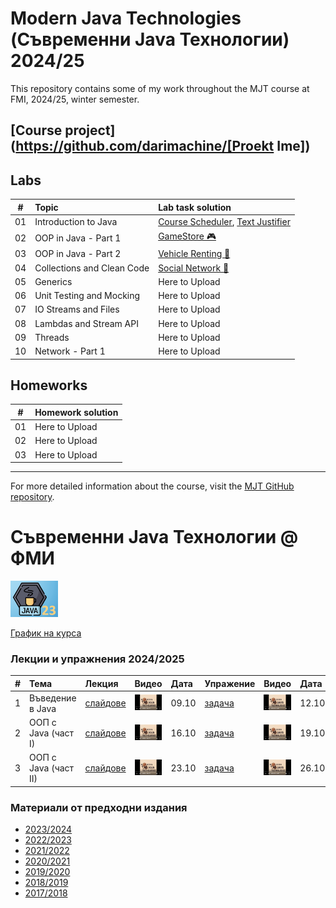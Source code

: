 
 # Modern Java Technologies (Съвременни Java Технологии) 2024/25
 This repository contains some of my work throughout the MJT course at FMI, 2024/25, winter semester.

## [Course project](https://github.com/darimachine/[Proekt Ime])

## Labs
| # | Topic | Lab task solution |
| - | :---- | :---------------- |
| 01 | Introduction to Java | [Course Scheduler](https://github.com/darimachine/Modern-Java-Technologies-FMI/tree/main/01.%20Introduction%20to%20Java/lab/01-course-scheduler), [Text Justifier](https://github.com/darimachine/Modern-Java-Technologies-FMI/tree/main/01.%20Introduction%20to%20Java/lab/02-text-justifier) |
| 02 | OOP in Java - Part 1 | [GameStore 🎮](https://github.com/darimachine/Modern-Java-Technologies-FMI/tree/main/02.%20OOP%20in%20Java%20-%20Part%201/lab) |
| 03 | OOP in Java - Part 2 | [Vehicle Renting 🚗](https://github.com/darimachine/Modern-Java-Technologies-FMI/tree/main/03.%20OOP%20In%20Java%20-%20Part%202/lab) |
| 04 | Collections and Clean Code | [Social Network 💬](https://github.com/darimachine/Modern-Java-Technologies-FMI/tree/main/04.%20Collections%20and%20Clean%20Code/lab) |
| 05 | Generics | Here to Upload |
| 06 | Unit Testing and Mocking | Here to Upload|
| 07 | IO Streams and Files | Here to Upload |
| 08 | Lambdas and Stream API | Here to Upload |
| 09 | Threads | Here to Upload |
| 10 | Network - Part 1 | Here to Upload |

## Homeworks
| # | Homework solution |
| - | :---------------- |
| 01 | Here to Upload |
| 02 | Here to Upload |
| 03 | Here to Upload |

---
 For more detailed information about the course, visit the [MJT GitHub repository](https://github.com/fmi/java-course).
# Съвременни Java Технологии @ ФМИ

<img src="web/images/java-23.png"  width="15%" height="15%">

[График на курса](https://github.com/fmi/java-course/tree/master/docs/00-schedule)

### Лекции и упражнения 2024/2025

| # | Тема | Лекция | Видео | Дата | Упражение | Видео | Дата |
| - | :--- | :----- | :---- | :--- | :-------- | :---- | :--- |
| 1 | Въведение в Java | [слайдове](https://fmi.github.io/java-course/01-intro-to-java/lecture/slides.html) | [![Video](web/images/mjt-on-youtube.png)](https://youtu.be/X1bh5oAggsQ) | 09.10 | [задача](https://github.com/fmi/java-course/tree/master/01-intro-to-java/lab) | [![Video](web/images/mjt-on-youtube.png)](https://youtu.be/Bs3v6fr_qHk) | 12.10 |
| 2 | ООП с Java (част I) | [слайдове](https://fmi.github.io/java-course/02-oop-in-java-i/lecture/slides.html) | [![Video](web/images/mjt-on-youtube.png)](https://youtu.be/nUqYohPFCfE) | 16.10 | [задача](https://github.com/darimachine/Modern-Java-Technologies-FMI/tree/main/02.%20OOP%20in%20Java%20-%20Part%201/lab) | [![Video](web/images/mjt-on-youtube.png)](https://youtu.be/XMIRX9M9zmI) | 19.10 |
| 3 | ООП с Java (част II) | [слайдове](https://fmi.github.io/java-course/03-oop-in-java-ii/lecture/slides.html) | [![Video](web/images/mjt-on-youtube.png)](https://youtu.be/BwdJJoqO798) | 23.10 | [задача](https://github.com/darimachine/Modern-Java-Technologies-FMI/tree/main/03.%20OOP%20In%20Java%20-%20Part%202/lab) | [![Video](web/images/mjt-on-youtube.png)](https://youtu.be/Un5xsZj_5ug) | 26.10 |

### Материали от предходни издания

- [2023/2024](https://github.com/fmi/java-course/tree/mjt-2023-2024)
- [2022/2023](https://github.com/fmi/java-course/tree/mjt-2022-2023)
- [2021/2022](https://github.com/fmi/java-course/tree/mjt-2021-2022)
- [2020/2021](https://github.com/fmi/java-course/tree/mjt-2020-2021)
- [2019/2020](https://github.com/fmi/java-course/tree/mjt-2019-2020)
- [2018/2019](https://github.com/fmi/java-course/tree/mjt-2018-2019)
- [2017/2018](https://github.com/fmi/java-course/tree/mjt-2017-2018)
